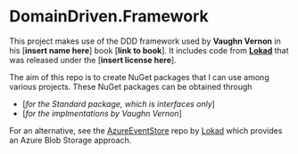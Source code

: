 # DomainDriven.Framework

This project makes use of the DDD framework used by **Vaughn Vernon** in his [**insert name here**] book [**link to book**]. It includes code from [**Lokad**](https://github.com/Lokad) that was released under the [**insert license here**].

The aim of this repo is to create NuGet packages that I can use among various projects. These NuGet packages can be obtained through

- [*for the Standard package, which is interfaces only*]
- [*for the implmentations by Vaughn Vernon*]

For an alternative, see the [AzureEventStore](https://github.com/Lokad/AzureEventStore) repo by [Lokad](https://github.com/Lokad) which provides an Azure Blob Storage approach.
